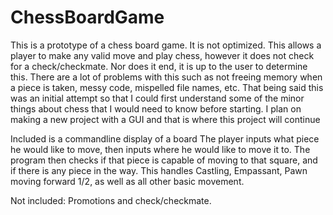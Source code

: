 # ChessBoardGame


This is a prototype of a chess board game. It is not optimized. This allows a player to make any valid move and play chess, however it does not check for a check/checkmate. Nor does it end, it is up to the user to determine this. There are a lot of problems with this such as not freeing memory when a piece is taken, messy code, mispelled file names, etc. That being said this was an initial attempt so that I could first understand some of the minor things about chess that I would need to know before starting. I plan on making a new project with a GUI and that is where this project will continue


Included is a commandline display of a board
The player inputs what piece he would like to move, then inputs where he would like to move it to.
The program then checks if that piece is capable of moving to that square, and if there is any piece in the way.
This handles Castling, Empassant, Pawn moving forward 1/2, as well as all other basic movement. 

Not included: Promotions and check/checkmate.
